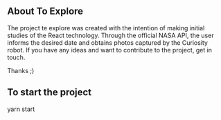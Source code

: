 ## About To Explore
The project te explore was created with the intention of making initial studies of the React technology.
Through the official NASA API, the user informs the desired date and obtains photos captured by the Curiosity robot.
If you have any ideas and want to contribute to the project, get in touch.

Thanks ;)

## To start the project
yarn start
